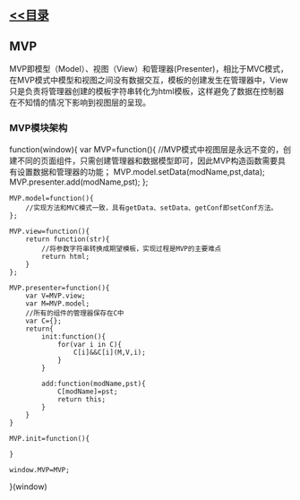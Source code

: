 ## [<<目录](https://github.com/snsart/blog/blob/master/README.md)

## MVP
MVP即模型（Model）、视图（View）和管理器(Presenter)，相比于MVC模式，在MVP模式中模型和视图之间没有数据交互，模板的创建发生在管理器中，View只是负责将管理器创建的模板字符串转化为html模板，这样避免了数据在控制器在不知情的情况下影响到视图层的呈现。

### MVP模块架构
function(window){
	var MVP=function(){
		//MVP模式中视图层是永远不变的，创建不同的页面组件，只需创建管理器和数据模型即可，因此MVP构造函数需要具有设置数据和管理器的功能；
		MVP.model.setData(modName,pst,data);
		MVP.presenter.add(modName,pst);
	};
	
	MVP.model=function(){
		//实现方法和MVC模式一致，具有getData、setData、getConf即setConf方法。
	};
	
	MVP.view=function(){
		return function(str){
			//将参数字符串转换成期望模板，实现过程是MVP的主要难点
			return html;
		}
	};
	
	MVP.presenter=function(){
		var V=MVP.view;
		var M=MVP.model;
		//所有的组件的管理器保存在C中
		var C={};
		return{
			init:function(){
				for(var i in C){
					C[i]&&C[i](M,V,i);
				}
			}
			
			add:function(modName,pst){
				C[modName]=pst;
				return this;
			}
		}
	}
	
	MVP.init=function(){
	
	}
	
	window.MVP=MVP;
	
}(window)
